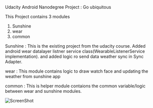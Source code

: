 Udacity Android Nanodegree Project : Go ubiquitous

This Project contains 3 modules
1. Sunshine
2. wear
3. common

Sunshine : This is the existing project from the udacity course. Added android wear datalayer listner service class(WearableListenerService implementation).
and added logic ro send data weather sync in Sync Adapter.

wear : This module contains logic to draw watch face and updating the weather from sunshine app

common : This is helper module contaions the common variable/logic between wear and sunshine modules.

![ScreenShot](https://raw.github.com/satyaattili/NanoDegree-Go-Ubiquitous/master/screen.png)
